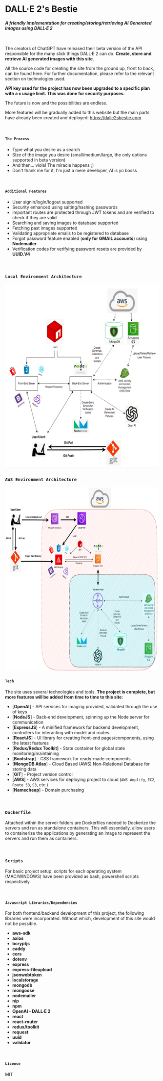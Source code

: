 # DALL·E 2's Bestie
#### _A friendly implementation for creating/storing/retrieving AI Generated Images using DALL·E 2_

<br>

The creators of ChatGPT have released their beta version of the API responsible for the many slick things DALL·E 2 can do. **Create, store and retrieve AI generated images with this site**. 

All the source code for creating the site from the ground up, front to back, can be found here. For further documentation, please refer to the relevant section on technologies used.

**API key used for the project has now been upgraded to a specific plan with a x usage limit. This was done for security purposes.**

The future is now and the possibilities are endless.

More features will be gradually added to this website but the main parts have already been created and deployed: https://dalle2sbestie.com

<br>


#### `The Process`
- Type what you desire as a search
- Size of the image you desire (small/medium/large, the only options supported in beta version)
- And then... viola! The miracle happens ;)
- Don't thank me for it, I'm just a mere developer, AI is yo bosss

<br>

#### `Additional Features`

- User signin/login/logout supported
- Security enhanced using salting/hashing passwords
- Important routes are protected through JWT tokens and are verified to check if they are valid
- Searching and saving images to database supported
- Fetching past images supported
- Validating appropriate emails to be registered to database
- Forgot password feature enabled (**only for GMAIL accounts**) using **Nodemailer**
- Verification codes for verifying password resets are provided by **UUID.V4**

<br>

### `Local Environment Architecture`
<img src="architecture_charts/localdevdiagram.png" alt="LOCAL DEV DIAGRAM" style="height: 600px; width:1000px;"/>
<br>


### `AWS Environment Architecture`
<img src="architecture_charts/awsdiagram.png" alt="AWS DIAGRAM" style="height: 600px; width:1000px;"/>

<br>


#### `Tech`

The site uses several technologies and tools. **The project is complete, but more features will be added from time to time to this site**:

- [**OpenAI**] - API services for imaging provided, validated through the use of keys
- [**NodeJS**] - Back-end development, spinning up the Node server for communication
- [**ExpressJS**] - A minified framework for backend development, controllers for interacting with model and routes
- [**ReactJS**] - UI library for creating front-end pages/components, using the latest features
- [**Redux/Redux Toolkit]** - State container for global state monitoring/maintaining
- [**Bootstrap**] - CSS framework for ready-made components
- [**MongoDB Atlas**] - Cloud Based (AWS) Non-Relational Database for storing data
- [**GIT**] - Project version control
- [**AWS**] - AWS services for deploying project to cloud (`AWS Amplify`, `EC2`, `Route 53`, `S3`, etc.)
- [**Namecheap**] - Domain purchasing

<br>

### `Dockerfile`
Attached within the server folders are Dockerfiles needed to Dockerize the servers and run as standalone containers. This will essentially, allow users to containerize the applications by generating an image to represent the servers and run them as containers.

<br />


### `Scripts`
For basic project setup, scripts for each operating system (MAC/WINDOWS) have been provided as bash, powershell scripts respectively.

<br />


#### `Javascript Libraries/Dependencies`
For both frontend/backend development of this project, the following libraries were incorporated. Without which, development of this site would not be possible.

- **aws-sdk**
- **axios**
- **bcryptjs**
- **caddy**
- **cors**
- **dotenv**
- **express**
- **express-fileupload**
- **jsonwebtoken**
- **localstorage**
- **mongodb**
- **mongoose**
- **nodemailer**
- **nip**
- **npm**
- **OpenAI - DALL·E 2**
- **react**
- **react-router**
- **redux/toolkit**
- **request**
- **uuid**
- **validator**

<br>

#### `License`

MIT